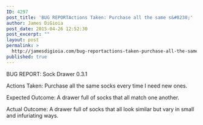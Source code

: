 ```yaml
---
ID: 4297
post_title: 'BUG REPORTActions Taken: Purchase all the same s&#8230;'
author: James DiGioia
post_date: 2015-04-26 12:52:30
post_excerpt: ""
layout: post
permalink: >
  http://jamesdigioia.com/bug-reportactions-taken-purchase-all-the-same-s/
published: true
---
```

BUG REPORT: Sock Drawer 0.3.1

Actions Taken: Purchase all the same socks every time I need new ones.

Expected Outcome: A drawer full of socks that all match one another.

Actual Outcome: A drawer full of socks that all look similar but vary in small and infuriating ways.